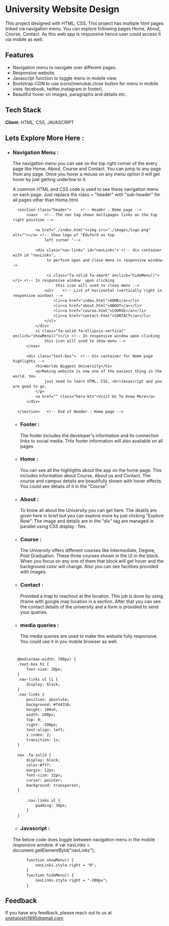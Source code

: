 
# University Website Design

This project designed with HTML, CSS. This project has multiple html pages linked via navigation menu. You can explore following pages Home, About, Course, Contact. As this web app is responsive hence user could access it via mobile as well.

## Features

- Navigation menu to navigate over different pages.
- Responsive website.
- Javascript function to toggle menu in mobile view.
- Bootstrap-CDN to use icons(menubar,close button for menu in mobile view, fecebook, twitter,instagram in footer).  
- Beautiful hover on images, paragraphs and details etc.


## Tech Stack

**Client:** HTML, CSS, JAVASCRIPT


## Lets Explore More Here :

- ### Navigation Menu :
    The navigation menu you can see on the top right 
    corner of the every page like Home, About, Course and
    Contact. You can jump to any page from any page. Once you
    hover a mouse on any menu option it will get hover by
    just getting underline to it.

    A common HTML and CSS code is used to see these navigation
    menu on each page.
    Just replace the class = "header" with "sub-header" for all pages other than Home.html    

            
        <section class="header">    <!-- Header : Home page -->
            <nav>   <!-- The nav tag shows multipages links on the top right position -->
                
                <a href="./index.html"><img src="./images/logo.png" alt=""></a> <!-- Show logo of "Eduford on top 
                    left corner "-->
                
                <div class="nav-links" id="navLinks"> <!-- div container with id "navLinks",
                     to perform open and close menu in responsive window-->
                    
                     <i class="fa-solid fa-xmark" onclick="hideMenu()"></i> <!-- In responsive window  upon clicking
                         this icon will used to close menu -->
                    <ul>    <!-- List of horizontal (vertically right in responsive window) -->
                        <li><a href="index.html">HOME</a></li>
                        <li><a href="about.html">ABOUT</a></li>
                        <li><a href="course.html">COURSE</a></li>
                        <li><a href="contact.html">CONTACT</a></li>
                    </ul>
                </div>
                <i class="fa-solid fa-ellipsis-vertical" onclick="showMenu()"></i> <!-- In responsive window upon clicking
                    this icon will used to show menu -->
            </nav>

            <div class="text-box">  <!-- div container for Home page highlights -->
                <h1>Worlds Biggest University</h1>
                <p>Making website is now one of the easiest thing in the world. You 
                    jsut need to learn HTML, CSS, <br>Javascript and you are good to go.
                </p>
                <a href="" class="hero-btn">Visit Us To Know More</a>
            </div>

        </section>   <!-- End of Header : Home page -->

    - ### Footer :
        The footer includes the developer's information and its connection links to social media.
        THis footer information will also available on all pages.

    - ### Home : 
        You can see all the highlights about the app on the home page.
        This includes information about Course, About us and Contact.
        The course and campus details are beautifully shown with hover effects.
        You could see details of it in the "Course".

    - ### About :
        To know all about the University you can get here. The deatils are given here in brief but you can 
        explore more by just clicking "Explore Now".
        The image and details are in the "div" tag are managed in parallel
        using CSS display : flex.

    - ### Course :
        The University offers different courses like Intermediate, Degree, Post Graduation.
        These three courses shown in the UI in the block. When you focus on any 
        one of them that block will get hover and the background color will change.
        Also you can see facilities provided with images.

    - ### Contact :
        Provided a map to reachout at the location. This job is done by using iframe with google map location in a section.
        After that you can see the contact details of the university and a form is provided to send your queries.
    
    - ### media queries :
        The media queries are used to make this website fully responsive.
        You could use it in you mobile browser as well.

    #        
        @media(max-width: 700px) {
        .text-box h1 {
            font-size: 20px;
        }
        .nav-links ul li {
            display: block;
        }
        .nav-links {
            position: absolute;
            background: #f44336;
            height: 100vh;
            width: 200px;
            top: 0;
            right: -200px;
            text-align: left;
            z-index: 2;
            transition: 1s;
        }
        
        nav .fa-solid {
            display: block;
            color:#fff;
            margin: 12px;
            font-size: 22px;
            cursor: pointer;
            background: transparent;
        }

            .nav-links ul {
                padding: 30px;
            } 
        }
        
    - ### Javascript :
    The below code does toggle between navigation menu in the mobile responsive window.
        #
        var navLinks = document.getElementById("navLinks");

            function showMenu() {
                navLinks.style.right = "0";
            }
            function hideMenu() {
                navLinks.style.right = "-200px";
            }

## Feedback

If you have any feedback, please reach out to us at snehajoshi1895@gmail.com

